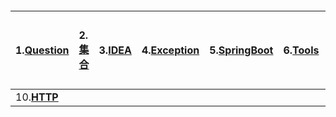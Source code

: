 #### 

| 1.[**Question**](/chapter1/springdatajpa.md) | **2.**[**集合**](/chapter1/ji-he.md) | **3.**[**IDEA**](/chapter1/idea.md) | **4.**[**Exception**](/chapter1/exception.md) | **5.**[**SpringBoot**](/chapter1/springboot.md) | **6.**[**Tools**](/chapter1/tools.md) | **7.**[**Jpa**](/chapter1/jpa.md) | 8.[TCP/IP](/chapter1/tcpip.md) | 9.[**知识链接**](/chapter1/zhi-shi-lian-jie.md) |
| :--- | :--- | :--- | :--- | :--- | :--- | :--- | :--- | :--- |
| 10.[**HTTP**](/chapter1/http.md) |  |  |  |  |  |  |  |  |



